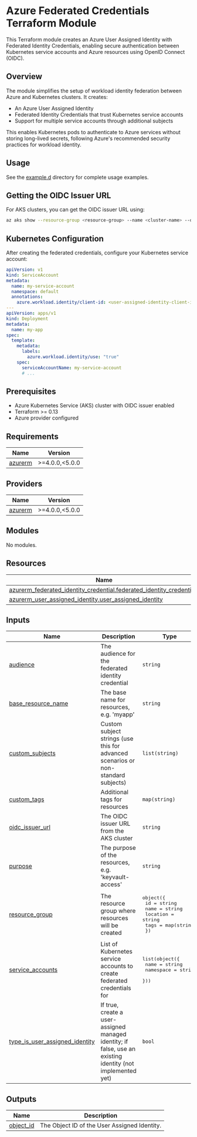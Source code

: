 <!-- BEGIN_TF_DOCS -->
# Azure Federated Credentials Terraform Module

This Terraform module creates an Azure User Assigned Identity with Federated Identity Credentials, enabling secure authentication between Kubernetes service accounts and Azure resources using OpenID Connect (OIDC).

## Overview

The module simplifies the setup of workload identity federation between Azure and Kubernetes clusters. It creates:

- An Azure User Assigned Identity
- Federated Identity Credentials that trust Kubernetes service accounts
- Support for multiple service accounts through additional subjects

This enables Kubernetes pods to authenticate to Azure services without storing long-lived secrets, following Azure's recommended security practices for workload identity.

## Usage

See the [example.d](./example.d/main.tf) directory for complete usage examples.

## Getting the OIDC Issuer URL

For AKS clusters, you can get the OIDC issuer URL using:

```bash
az aks show --resource-group <resource-group> --name <cluster-name> --query "oidcIssuerProfile.issuerUrl" -o tsv
```

## Kubernetes Configuration

After creating the federated credentials, configure your Kubernetes service account:

```yaml
apiVersion: v1
kind: ServiceAccount
metadata:
  name: my-service-account
  namespace: default
  annotations:
    azure.workload.identity/client-id: <user-assigned-identity-client-id>
---
apiVersion: apps/v1
kind: Deployment
metadata:
  name: my-app
spec:
  template:
    metadata:
      labels:
        azure.workload.identity/use: "true"
    spec:
      serviceAccountName: my-service-account
      # ...
```

## Prerequisites

- Azure Kubernetes Service (AKS) cluster with OIDC issuer enabled
- Terraform >= 0.13
- Azure provider configured

## Requirements

| Name | Version |
|------|---------|
| <a name="requirement_azurerm"></a> [azurerm](#requirement\_azurerm) | >=4.0.0,<5.0.0 |

## Providers

| Name | Version |
|------|---------|
| <a name="provider_azurerm"></a> [azurerm](#provider\_azurerm) | >=4.0.0,<5.0.0 |

## Modules

No modules.

## Resources

| Name | Type |
|------|------|
| [azurerm_federated_identity_credential.federated_identity_credentials](https://registry.terraform.io/providers/hashicorp/azurerm/latest/docs/resources/federated_identity_credential) | resource |
| [azurerm_user_assigned_identity.user_assigned_identity](https://registry.terraform.io/providers/hashicorp/azurerm/latest/docs/resources/user_assigned_identity) | resource |

## Inputs

| Name | Description | Type | Default | Required |
|------|-------------|------|---------|:--------:|
| <a name="input_audience"></a> [audience](#input\_audience) | The audience for the federated identity credential | `string` | `"api://AzureADTokenExchange"` | no |
| <a name="input_base_resource_name"></a> [base\_resource\_name](#input\_base\_resource\_name) | The base name for resources, e.g. 'myapp' | `string` | n/a | yes |
| <a name="input_custom_subjects"></a> [custom\_subjects](#input\_custom\_subjects) | Custom subject strings (use this for advanced scenarios or non-standard subjects) | `list(string)` | `[]` | no |
| <a name="input_custom_tags"></a> [custom\_tags](#input\_custom\_tags) | Additional tags for resources | `map(string)` | `null` | no |
| <a name="input_oidc_issuer_url"></a> [oidc\_issuer\_url](#input\_oidc\_issuer\_url) | The OIDC issuer URL from the AKS cluster | `string` | n/a | yes |
| <a name="input_purpose"></a> [purpose](#input\_purpose) | The purpose of the resources, e.g. 'keyvault-access' | `string` | n/a | yes |
| <a name="input_resource_group"></a> [resource\_group](#input\_resource\_group) | The resource group where resources will be created | <pre>object({<br/>    id       = string<br/>    name     = string<br/>    location = string<br/>    tags     = map(string)<br/>  })</pre> | n/a | yes |
| <a name="input_service_accounts"></a> [service\_accounts](#input\_service\_accounts) | List of Kubernetes service accounts to create federated credentials for | <pre>list(object({<br/>    name      = string<br/>    namespace = string<br/>  }))</pre> | `[]` | no |
| <a name="input_type_is_user_assigned_identity"></a> [type\_is\_user\_assigned\_identity](#input\_type\_is\_user\_assigned\_identity) | If true, create a user-assigned managed identity; if false, use an existing identity (not implemented yet) | `bool` | `true` | no |

## Outputs

| Name | Description |
|------|-------------|
| <a name="output_object_id"></a> [object\_id](#output\_object\_id) | The Object ID of the User Assigned Identity. |
<!-- END_TF_DOCS -->

